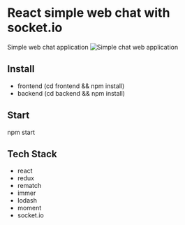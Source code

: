 # React simple web chat with socket.io

Simple web chat application
![Simple chat web application](http://play.codejs.co.kr/dist/img/preview.a40feb81e83bb9458b81dddada7c3b45.gif)

## Install

- frontend (cd frontend && npm install)
- backend (cd backend && npm install)

## Start

npm start

## Tech Stack

- react
- redux
- rematch
- immer
- lodash
- moment
- socket.io

